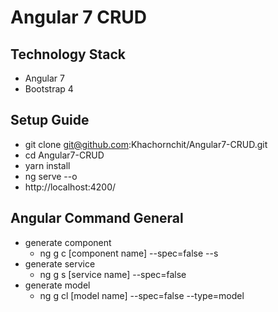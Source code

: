 # Angular 7 CRUD

## Technology Stack
* Angular 7
* Bootstrap 4

## Setup Guide
* git clone git@github.com:Khachornchit/Angular7-CRUD.git
* cd Angular7-CRUD
* yarn install
* ng serve --o
* http://localhost:4200/

## Angular Command General
* generate component
    * ng g c [component name] --spec=false --s
* generate service
    * ng g s [service name] --spec=false
* generate model
    * ng g cl [model name] --spec=false --type=model
